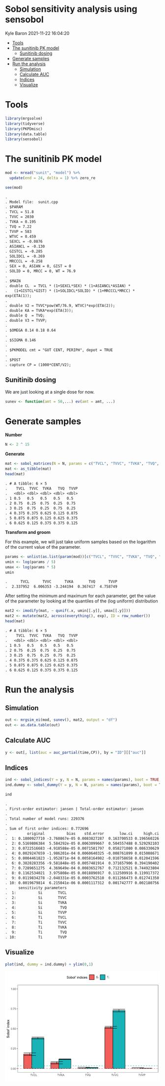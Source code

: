 Sobol sensitivity analysis using sensobol
================
Kyle Baron
2021-11-22 16:04:20

-   [Tools](#tools)
-   [The sunitinib PK model](#the-sunitinib-pk-model)
    -   [Sunitinib dosing](#sunitinib-dosing)
-   [Generate samples](#generate-samples)
-   [Run the analysis](#run-the-analysis)
    -   [Simulation](#simulation)
    -   [Calculate AUC](#calculate-auc)
    -   [Indices](#indices)
    -   [Visualize](#visualize)

# Tools

``` r
library(mrgsolve)
library(tidyverse)
library(PKPDmisc)
library(data.table)
library(sensobol)
```

# The sunitinib PK model

``` r
mod <- mread("sunit", "model") %>% 
  update(end = 24, delta = 1) %>% zero_re
```

``` r
see(mod)
```

    . 
    . Model file:  sunit.cpp 
    . $PARAM
    . TVCL = 51.8
    . TVVC = 2030
    . TVKA = 0.195
    . TVQ = 7.22
    . TVVP = 583
    . WTVC = 0.459
    . SEXCL = -0.0876
    . ASIANCL = -0.130
    . GISTCL = -0.285
    . SOLIDCL = -0.269
    . MRCCCL = -0.258
    . SEX = 0, ASIAN = 0, GIST = 0
    . SOLID = 0, MRCC = 0, WT = 76.9
    . 
    . $MAIN
    . double CL  = TVCL * (1+SEXCL*SEX) * (1+ASIANCL*ASIAN) * 
    .   (1+GISTCL*GIST) * (1+SOLIDCL*SOLID) * (1+MRCCCL*MRCC) * exp(ETA(1));
    . 
    . double V2 = TVVC*pow(WT/76.9, WTVC)*exp(ETA(2));
    . double KA = TVKA*exp(ETA(3));
    . double Q  = TVQ;
    . double V3 = TVVP;
    . 
    . $OMEGA 0.14 0.18 0.64
    . 
    . $SIGMA 0.146
    . 
    . $PKMODEL cmt = "GUT CENT, PERIPH", depot = TRUE
    . 
    . $POST
    . capture CP = (1000*CENT/V2);

## Sunitinib dosing

We are just looking at a single dose for now.

``` r
sunev <- function(amt = 50,...) ev(amt = amt, ...)
```

# Generate samples

**Number**

``` r
N <- 2 ^ 15
```

**Generate**

``` r
mat <- sobol_matrices(N = N, params = c("TVCL", "TVVC", "TVKA", "TVQ", "TVVP"))
mat <- as_tibble(mat)
head(mat)
```

    . # A tibble: 6 × 5
    .    TVCL  TVVC  TVKA   TVQ  TVVP
    .   <dbl> <dbl> <dbl> <dbl> <dbl>
    . 1 0.5   0.5   0.5   0.5   0.5  
    . 2 0.75  0.25  0.75  0.25  0.75 
    . 3 0.25  0.75  0.25  0.75  0.25 
    . 4 0.375 0.375 0.625 0.125 0.875
    . 5 0.875 0.875 0.125 0.625 0.375
    . 6 0.625 0.125 0.375 0.375 0.125

**Transform and groom**

For this example, we will just take uniform samples based on the
logarithm of the current value of the parameter.

``` r
params <- unlist(as.list(param(mod))[c("TVCL", "TVVC", "TVKA", "TVQ", "TVVP")])
umin <- log(params / 5)
umax <- log(params * 5)
umin
```

    .      TVCL      TVVC      TVKA       TVQ      TVVP 
    .  2.337952  6.006353 -3.244194  0.367417  4.758749

After setting the minimum and maximum for each parameter, get the value
of the parameter by looking at the quantiles of the (log uniform)
distribution

``` r
mat2 <- imodify(mat, ~ qunif(.x, umin[[.y]], umax[[.y]]))
mat2 <- mutate(mat2, across(everything(), exp), ID = row_number())
head(mat)
```

    . # A tibble: 6 × 5
    .    TVCL  TVVC  TVKA   TVQ  TVVP
    .   <dbl> <dbl> <dbl> <dbl> <dbl>
    . 1 0.5   0.5   0.5   0.5   0.5  
    . 2 0.75  0.25  0.75  0.25  0.75 
    . 3 0.25  0.75  0.25  0.75  0.25 
    . 4 0.375 0.375 0.625 0.125 0.875
    . 5 0.875 0.875 0.125 0.625 0.375
    . 6 0.625 0.125 0.375 0.375 0.125

# Run the analysis

## Simulation

``` r
out <- mrgsim_ei(mod, sunev(), mat2, output = "df")
out <- as.data.table(out)
```

## Calculate AUC

``` r
y <- out[, list(auc = auc_partial(time,CP)), by = "ID"][["auc"]]
```

## Indices

``` r
ind <- sobol_indices(Y = y, N = N, params = names(params), boot = TRUE, R = 1000, first = "jansen")
ind.dummy <- sobol_dummy(Y = y, N = N, params = names(params), boot = TRUE, R = 1000)
```

``` r
ind
```

    . 
    . First-order estimator: jansen | Total-order estimator: jansen 
    . 
    . Total number of model runs: 229376 
    . 
    . Sum of first order indices: 0.772696 
    .         original          bias    std.error       low.ci     high.ci
    .  1: 0.1800927710 -3.760867e-05 0.0083827287  0.163700533 0.196560226
    .  2: 0.5169806384  5.584292e-05 0.0063099667  0.504557488 0.529292103
    .  3: 0.0722516683 -4.918588e-05 0.0071581797  0.058271080 0.086330629
    .  4: 0.0029247659 -1.986201e-04 0.0060640325 -0.008761899 0.015008671
    .  5: 0.0004461823 -1.952871e-04 0.0058164982 -0.010758658 0.012041596
    .  6: 0.3828283356 -9.581848e-05 0.0057481914  0.371657906 0.394190402
    .  7: 0.7289651275  4.369649e-04 0.0083652767  0.712132521 0.744923804
    .  8: 0.1162534021  3.975808e-05 0.0018896917  0.112509916 0.119917372
    .  9: 0.0119834278 -2.048331e-05 0.0003762510  0.011266473 0.012741350
    . 10: 0.0019679814  6.215041e-06 0.0001117312  0.001742777 0.002180756
    .     sensitivity parameters
    .  1:          Si       TVCL
    .  2:          Si       TVVC
    .  3:          Si       TVKA
    .  4:          Si        TVQ
    .  5:          Si       TVVP
    .  6:          Ti       TVCL
    .  7:          Ti       TVVC
    .  8:          Ti       TVKA
    .  9:          Ti        TVQ
    . 10:          Ti       TVVP

## Visualize

``` r
plot(ind, dummy = ind.dummy) + ylim(0,1)
```

![](img/sensobolunnamed-chunk-14-1.png)<!-- -->
